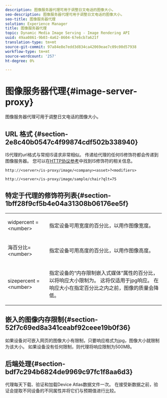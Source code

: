 ```yaml
---
description: 图像服务器代理可用于调整日文电话的图像大小。
seo-description: 图像服务器代理可用于调整日文电话的图像大小。
seo-title: 图像服务器代理
solution: Experience Manager
title: 图像服务器代理
topic: Dynamic Media Image Serving - Image Rendering API
uuid: 49aa0861-9b03-4a62-8604-67e6cb7a621f
translation-type: tm+mt
source-git-commit: 97a84e8e7edd3d834ca42069eae7c09c00d57938
workflow-type: tm+mt
source-wordcount: '257'
ht-degree: 0%

---
```



# 图像服务器代理{#image-server-proxy}

图像服务器代理可用于调整日文电话的图像大小。

## URL 格式 {#section-2e8c40b0547c4f99874cdf502b338940}

IS代理的url格式与常规IS请求非常相似。 传递给代理的任何IS修饰符都会传递到图像服务器。 您可以在[HTTP协议参考](../../is-api/http-ref/image-serving-api-ref/c-http-protocol-reference/c-introduction/c-introduction.md#concept-dbbd5241bc6248ad9b9d7f6c635c311e)中找到IS修饰符的相关信息。

`http://<server>/is-proxy/image/<company><asset>?<modifiers>`

`http://<server>/is-proxy/image/sample/chair?qlt=75`

## 特定于代理的修饰符列表{#section-1bff28f9cf5b4e04a31308b06176ee5f}

<table id="simpletable_40C1DFB183B54A79BCF65D51ED480CE0"> 
 <tr class="strow"> 
  <td class="stentry"> <p><span class="codeph"> widpercent =  &lt;number&gt;</span> </p></td> 
  <td class="stentry"> <p>指定设备可用宽度的百分比，以用作图像宽度。 </p></td> 
 </tr> 
 <tr class="strow"> 
  <td class="stentry"> <p><span class="codeph"> 海百分比=  &lt;number&gt;</span> </p></td> 
  <td class="stentry"> <p>指定设备可用高度的百分比，以用作图像高度。 </p></td> 
 </tr> 
 <tr class="strow"> 
  <td class="stentry"> <p><span class="codeph"> sizepercent =  &lt;number&gt;</span> </p></td> 
  <td class="stentry"> <p>指定设备的“内存限制嵌入式媒体”属性的百分比，以将响应大小限制为。 这将仅适用于jpg响应。 在响应大小在指定百分比之内之前，图像的质量会降低。 </p></td> 
 </tr> 
</table>

## 嵌入的图像内存限制{#section-52f7c69ed8a341ceabf92ceee19b0f36}

如果设备对可嵌入网页的图像大小有限制，只要响应格式为jpg，图像大小就限制为该大小。 如果设备没有任何限制，则代理将响应限制为500MB。

## 后端处理{#section-bdf7c294b6824de9969c97fc1f8aa6d3}

代理每天下载、验证和加载Device Atlas数据文件一次。 在接受新数据之前，验证会提取不同设备的不同属性并将它们与预期值进行比较。
